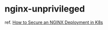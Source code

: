 # nginx-unprivileged

ref. 
[How to Secure an NGINX Deployment in K8s](https://medium.com/@sddkal/how-to-secure-an-nginx-deployment-in-k8s-116461fa6a49)
